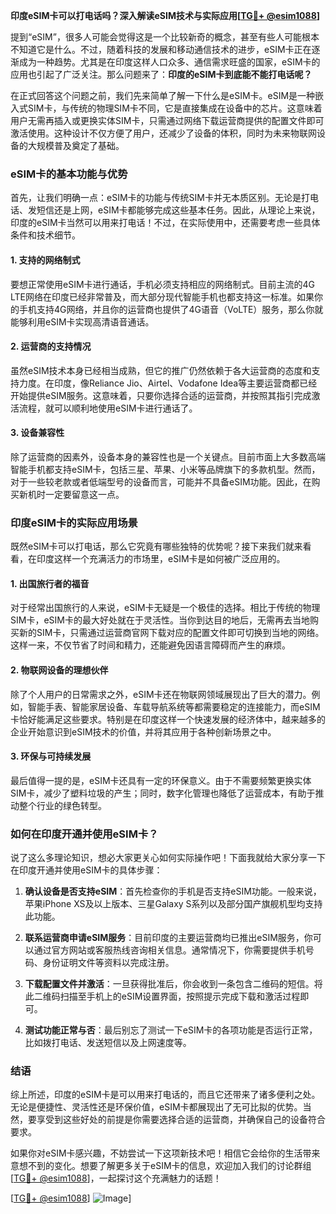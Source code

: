 **印度eSIM卡可以打电话吗？深入解读eSIM技术与实际应用[[TG💪+ @esim1088](https://t.me/s/esim1088)]**

提到“eSIM”，很多人可能会觉得这是一个比较新奇的概念，甚至有些人可能根本不知道它是什么。不过，随着科技的发展和移动通信技术的进步，eSIM卡正在逐渐成为一种趋势。尤其是在印度这样人口众多、通信需求旺盛的国家，eSIM卡的应用也引起了广泛关注。那么问题来了：**印度的eSIM卡到底能不能打电话呢？**

在正式回答这个问题之前，我们先来简单了解一下什么是eSIM卡。eSIM是一种嵌入式SIM卡，与传统的物理SIM卡不同，它是直接集成在设备中的芯片。这意味着用户无需再插入或更换实体SIM卡，只需通过网络下载运营商提供的配置文件即可激活使用。这种设计不仅方便了用户，还减少了设备的体积，同时为未来物联网设备的大规模普及奠定了基础。

### eSIM卡的基本功能与优势

首先，让我们明确一点：eSIM卡的功能与传统SIM卡并无本质区别。无论是打电话、发短信还是上网，eSIM卡都能够完成这些基本任务。因此，从理论上来说，印度的eSIM卡当然可以用来打电话！不过，在实际使用中，还需要考虑一些具体条件和技术细节。

#### 1. 支持的网络制式
要想正常使用eSIM卡进行通话，手机必须支持相应的网络制式。目前主流的4G LTE网络在印度已经非常普及，而大部分现代智能手机也都支持这一标准。如果你的手机支持4G网络，并且你的运营商也提供了4G语音（VoLTE）服务，那么你就能够利用eSIM卡实现高清语音通话。

#### 2. 运营商的支持情况
虽然eSIM技术本身已经相当成熟，但它的推广仍然依赖于各大运营商的态度和支持力度。在印度，像Reliance Jio、Airtel、Vodafone Idea等主要运营商都已经开始提供eSIM服务。这意味着，只要你选择合适的运营商，并按照其指引完成激活流程，就可以顺利地使用eSIM卡进行通话了。

#### 3. 设备兼容性
除了运营商的因素外，设备本身的兼容性也是一个关键点。目前市面上大多数高端智能手机都支持eSIM卡，包括三星、苹果、小米等品牌旗下的多款机型。然而，对于一些较老款或者低端型号的设备而言，可能并不具备eSIM功能。因此，在购买新机时一定要留意这一点。

### 印度eSIM卡的实际应用场景

既然eSIM卡可以打电话，那么它究竟有哪些独特的优势呢？接下来我们就来看看，在印度这样一个充满活力的市场里，eSIM卡是如何被广泛应用的。

#### 1. 出国旅行者的福音
对于经常出国旅行的人来说，eSIM卡无疑是一个极佳的选择。相比于传统的物理SIM卡，eSIM卡的最大好处就在于灵活性。当你到达目的地后，无需再去当地购买新的SIM卡，只需通过运营商官网下载对应的配置文件即可切换到当地的网络。这样一来，不仅节省了时间和精力，还能避免因语言障碍而产生的麻烦。

#### 2. 物联网设备的理想伙伴
除了个人用户的日常需求之外，eSIM卡还在物联网领域展现出了巨大的潜力。例如，智能手表、智能家居设备、车载导航系统等都需要稳定的连接能力，而eSIM卡恰好能满足这些要求。特别是在印度这样一个快速发展的经济体中，越来越多的企业开始意识到eSIM技术的价值，并将其应用于各种创新场景之中。

#### 3. 环保与可持续发展
最后值得一提的是，eSIM卡还具有一定的环保意义。由于不需要频繁更换实体SIM卡，减少了塑料垃圾的产生；同时，数字化管理也降低了运营成本，有助于推动整个行业的绿色转型。

### 如何在印度开通并使用eSIM卡？

说了这么多理论知识，想必大家更关心如何实际操作吧！下面我就给大家分享一下在印度开通并使用eSIM卡的具体步骤：

1. **确认设备是否支持eSIM**：首先检查你的手机是否支持eSIM功能。一般来说，苹果iPhone XS及以上版本、三星Galaxy S系列以及部分国产旗舰机型均支持此功能。
   
2. **联系运营商申请eSIM服务**：目前印度的主要运营商均已推出eSIM服务，你可以通过官方网站或客服热线咨询相关信息。通常情况下，你需要提供手机号码、身份证明文件等资料以完成注册。

3. **下载配置文件并激活**：一旦获得批准后，你会收到一条包含二维码的短信。将此二维码扫描至手机上的eSIM设置界面，按照提示完成下载和激活过程即可。

4. **测试功能正常与否**：最后别忘了测试一下eSIM卡的各项功能是否运行正常，比如拨打电话、发送短信以及上网速度等。

### 结语

综上所述，印度的eSIM卡是可以用来打电话的，而且它还带来了诸多便利之处。无论是便捷性、灵活性还是环保价值，eSIM卡都展现出了无可比拟的优势。当然，要享受到这些好处的前提是你需要选择合适的运营商，并确保自己的设备符合要求。

如果你对eSIM卡感兴趣，不妨尝试一下这项新技术吧！相信它会给你的生活带来意想不到的变化。想要了解更多关于eSIM卡的信息，欢迎加入我们的讨论群组[[TG💪+ @esim1088](https://t.me/s/esim1088)]，一起探讨这个充满魅力的话题！

[[TG💪+ @esim1088](https://t.me/s/esim1088)] ![Image](https://i.postimg.cc/4NQfJmqS/Snipaste-2025-05-13-00-14-12.png)]